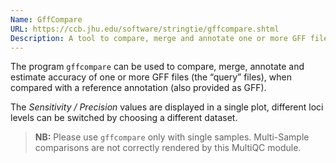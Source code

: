```yaml
---
Name: GffCompare
URL: https://ccb.jhu.edu/software/stringtie/gffcompare.shtml
Description: A tool to compare, merge and annotate one or more GFF files with a reference annotation in GFF format.
---
```


The program `gffcompare` can be used to compare, merge, annotate and estimate accuracy
of one or more GFF files (the “query” files), when compared with a reference annotation (also provided as GFF).

The _Sensitivity / Precision_ values are displayed in a single plot,
different loci levels can be switched by choosing a different dataset.

> **NB:** Please use `gffcompare` only with single samples.
> Multi-Sample comparisons are not correctly rendered by this MultiQC module.

